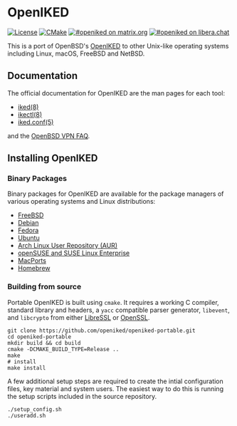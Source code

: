 # OpenIKED

[![License](https://img.shields.io/github/license/openiked/openiked-portable)](https://github.com/openiked/openiked-portable/blob/master/LICENSE)
[![CMake](https://github.com/openiked/openiked-portable/workflows/CMake/badge.svg)](https://github.com/openiked/openiked-portable/actions?query=workflow%3ACMake)
[![#openiked on matrix.org](https://img.shields.io/badge/matrix-%23openiked-blue)](https://app.element.io/#/room/#openiked:matrix.org)
[![#openiked on libera.chat](https://img.shields.io/badge/IRC-%23openiked-blue)](https://kiwiirc.com/nextclient/irc.libera.chat/#openiked)

This is a port of OpenBSD's [OpenIKED](https://openiked.org) to other
Unix-like operating systems including Linux, macOS, FreeBSD and NetBSD.

## Documentation

The official documentation for OpenIKED are the man pages for each tool:

* [iked(8)](https://man.openbsd.org/iked.8)
* [ikectl(8)](https://man.openbsd.org/ikectl.8)
* [iked.conf(5)](https://man.openbsd.org/iked.conf.5)

and the [OpenBSD VPN FAQ](https://www.openbsd.org/faq/faq17.html).

## Installing OpenIKED

### Binary Packages

Binary packages for OpenIKED are available for the package managers of various operating systems and Linux distributions:
* [FreeBSD](https://www.freshports.org/security/openiked/)
* [Debian](https://tracker.debian.org/pkg/openiked)
* [Fedora](https://packages.fedoraproject.org/pkgs/openiked/openiked/index.html)
* [Ubuntu](https://launchpad.net/ubuntu/+source/openiked)
* [Arch Linux User Repository (AUR)](https://aur.archlinux.org/packages/openiked)
* [openSUSE and SUSE Linux Enterprise](https://build.opensuse.org/package/show/network:vpn/openiked)
* [MacPorts](https://ports.macports.org/port/openiked/)
* [Homebrew](https://formulae.brew.sh/formula/openiked)

### Building from source

Portable OpenIKED is built using ``cmake``.
It requires a working C compiler, standard library and headers,  a 
``yacc`` compatible parser generator, ``libevent``, and ``libcrypto`` from either
[LibreSSL](https://www.libressl.org/) or [OpenSSL](https://www.openssl.org).

```
git clone https://github.com/openiked/openiked-portable.git
cd openiked-portable
mkdir build && cd build
cmake -DCMAKE_BUILD_TYPE=Release ..
make
# install
make install
```
A few additional setup steps are required to create the intial configuration files, key material and system users.
The easiest way to do this is running the setup scripts included in the source repository.

```
./setup_config.sh
./useradd.sh
```
